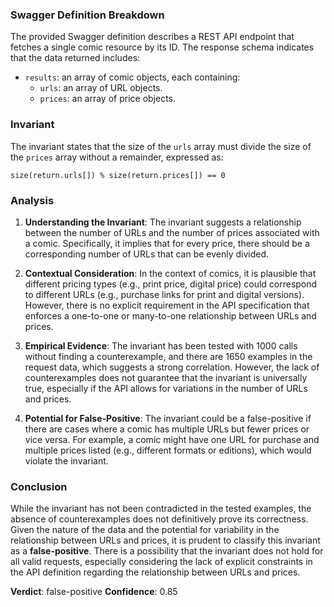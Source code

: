 ### Swagger Definition Breakdown
The provided Swagger definition describes a REST API endpoint that fetches a single comic resource by its ID. The response schema indicates that the data returned includes:
- `results`: an array of comic objects, each containing:
  - `urls`: an array of URL objects.
  - `prices`: an array of price objects.

### Invariant
The invariant states that the size of the `urls` array must divide the size of the `prices` array without a remainder, expressed as:

`size(return.urls[]) % size(return.prices[]) == 0`

### Analysis
1. **Understanding the Invariant**: The invariant suggests a relationship between the number of URLs and the number of prices associated with a comic. Specifically, it implies that for every price, there should be a corresponding number of URLs that can be evenly divided.

2. **Contextual Consideration**: In the context of comics, it is plausible that different pricing types (e.g., print price, digital price) could correspond to different URLs (e.g., purchase links for print and digital versions). However, there is no explicit requirement in the API specification that enforces a one-to-one or many-to-one relationship between URLs and prices.

3. **Empirical Evidence**: The invariant has been tested with 1000 calls without finding a counterexample, and there are 1650 examples in the request data, which suggests a strong correlation. However, the lack of counterexamples does not guarantee that the invariant is universally true, especially if the API allows for variations in the number of URLs and prices.

4. **Potential for False-Positive**: The invariant could be a false-positive if there are cases where a comic has multiple URLs but fewer prices or vice versa. For example, a comic might have one URL for purchase and multiple prices listed (e.g., different formats or editions), which would violate the invariant.

### Conclusion
While the invariant has not been contradicted in the tested examples, the absence of counterexamples does not definitively prove its correctness. Given the nature of the data and the potential for variability in the relationship between URLs and prices, it is prudent to classify this invariant as a **false-positive**. There is a possibility that the invariant does not hold for all valid requests, especially considering the lack of explicit constraints in the API definition regarding the relationship between URLs and prices.

**Verdict**: false-positive
**Confidence**: 0.85
